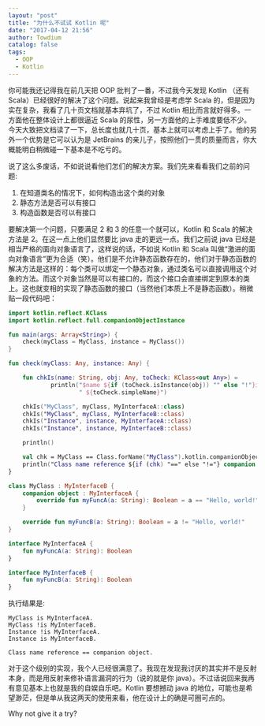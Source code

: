 ```yaml
---
layout: "post"
title: "为什么不试试 Kotlin 呢"
date: "2017-04-12 21:56"
author: Towdium
catalog: false
tags:
  - OOP
  - Kotlin
---
```


你可能我还记得我在前几天把 OOP 批判了一番，不过我今天发现 Kotlin （还有 Scala）已经很好的解决了这个问题。说起来我曾经是考虑学 Scala 的，但是因为实在复杂，我看了几十页文档就基本弃坑了，不过 Kotlin 相比而言就好得多。一方面他在整体设计上都很逼近 Scala 的尿性，另一方面他的上手难度要低不少。今天大致把文档读了一下，总长度也就几十页，基本上就可以考虑上手了。他的另外一个优势是它可以认为是 JetBrains 的亲儿子，按照他们一贯的质量而言，你大概能明白稍微碰一下基本是不吃亏的。

说了这么多废话，不如说说看他们怎们的解决方案。我们先来看看我们之前的问题:

1. 在知道类名的情况下，如何构造出这个类的对象
2. 静态方法是否可以有接口
3. 构造函数是否可以有接口

要解决第一个问题，只要满足 2 和 3 的任意一个就可以，Kotlin 和 Scala 的解决方法是 2。在这一点上他们显然要比 java 走的更远一点。我们之前说 java 已经是相当严格的面向对象语言了，这样说的话，不如说 Kotlin 和 Scala 叫做“激进的面向对象语言”更为合适（笑）。他们是不允许静态函数存在的，他们对于静态函数的解决方法是这样的：每个类可以绑定一个静态对象，通过类名可以直接调用这个对象的方法。而这个对象当然是可以有接口的，而这个接口会直接绑定到原本的类上。这也就变相的实现了静态函数的接口（当然他们本质上不是静态函数）。稍微贴一段代码吧：

```kotlin
import kotlin.reflect.KClass
import kotlin.reflect.full.companionObjectInstance

fun main(args: Array<String>) {
    check(myClass = MyClass, instance = MyClass())
}

fun check(myClass: Any, instance: Any) {

    fun chkIs(name: String, obj: Any, toCheck: KClass<out Any>) =
            println("$name ${if (toCheck.isInstance(obj)) "" else "!"}is" +
                    " ${toCheck.simpleName}")

    chkIs("MyClass", myClass, MyInterfaceA::class)
    chkIs("MyClass", myClass, MyInterfaceB::class)
    chkIs("Instance", instance, MyInterfaceA::class)
    chkIs("Instance", instance, MyInterfaceB::class)

    println()

    val chk = MyClass == Class.forName("MyClass").kotlin.companionObjectInstance
    println("Class name reference ${if (chk) "==" else "!="} companion object.")
}

class MyClass : MyInterfaceB {
    companion object : MyInterfaceA {
        override fun myFuncA(a: String): Boolean = a == "Hello, world!"
    }

    override fun myFuncB(a: String): Boolean = a != "Hello, world!"
}

interface MyInterfaceA {
    fun myFuncA(a: String): Boolean
}

interface MyInterfaceB {
    fun myFuncB(a: String): Boolean
}
```

执行结果是:

```
MyClass is MyInterfaceA.
MyClass !is MyInterfaceB.
Instance !is MyInterfaceA.
Instance is MyInterfaceB.

Class name reference == companion object.
```

对于这个级别的实现，我个人已经很满意了。我现在发现我讨厌的其实并不是反射本身，而是用反射来修补语言漏洞的行为（说的就是你 java）。不过话说回来我再有意见基本上也就是我的自娱自乐吧。Kotlin 要想撼动 java 的地位，可能也是希望渺茫，但是单从我这两天的使用来看，他在设计上的确是可圈可点的。

Why not give it a try?
